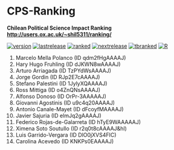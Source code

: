 # CPS-Ranking
**Chilean Political Science Impact Ranking** \
**http://users.ox.ac.uk/~shil5311/ranking/**

[![version](https://img.shields.io/badge/version-v1.3.2-blue.svg)](http://users.ox.ac.uk/~shil5311/ranking/changelog/) [![lastrelease](https://img.shields.io/badge/latest%20release-December%202019-orange.svg)](http://users.ox.ac.uk/~shil5311/ranking/series/2019-12-02-impact-ranking/) [![ranked](https://img.shields.io/badge/cases%20ranked-125-brightgreen.svg)](http://users.ox.ac.uk/~shil5311/ranking/series/2019-12-02-impact-ranking/) [![nextrelease](https://img.shields.io/badge/next%20release-March%202020-red.svg)](http://users.ox.ac.uk/~shil5311/ranking/changelog/) [![tbranked](https://img.shields.io/badge/to%20be%20ranked-14-yellow.svg)](https://github.com/bgonzalezbustamante/CPS-Ranking/blob/next-update/to-be-ranked.md) [![R](https://img.shields.io/badge/Made%20with-R%20v3.6.1-1f425f.svg)](https://cran.r-project.org/)

1. Marcelo Mella Polanco (ID qdm2fHgAAAAJ)
2. Hary Hugo Fruhling (ID dJKWN8wAAAAJ)
3. Arturo Arriagada (ID TzPYdWsAAAAJ)
4. Jorge Gordin (ID RJp2E7cAAAAJ)
5. Stefano Palestini (ID 1JylyXQAAAAJ)
6. Ross Mittiga (ID o4ZnQNsAAAAJ)
7. Alfonso Donoso (ID OrPr-3AAAAAJ)
8. Giovanni Agostinis (ID u9c4q20AAAAJ)
9. Antonio Canale-Mayet (ID dFcoyfMAAAAJ)
10. Javier Sajuria (ID elmJq2gAAAAJ)
11. Federico Rojas-de-Galarreta (ID hTyE9WAAAAAJ)
12. Ximena Soto Soutullo (ID r2q0t8cAAAAJ&hl)
13. Luis Garrido-Vergara (ID DlO0jXVS4FIC)
14. Carolina Acevedo (ID KNKPs0EAAAAJ)
